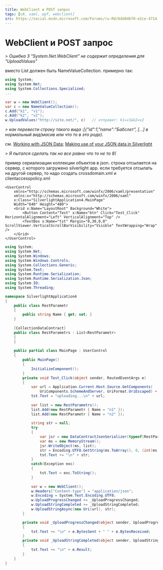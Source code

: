 ```yaml
---
title: WebClient и POST запрос
tags: [c#, xaml, wpf, webclient]
src: https://social.msdn.microsoft.com/Forums/ru-RU/6dd84bf0-e2ce-4714-abde-01fcd9679de9/webclient-post-?forum=formobiledevicesru
---
```

# WebClient и POST запрос
*> Ошибка 3 "System.Net.WebClient" не содержит определения для "UploadValues"*

вместо List должен быть NameValueCollection.
примерно так:
```c#
using System;
using System.Net;
using System.Collections.Specialized;
...

var w = new WebClient();
var c = new NameValueCollection();
c.Add("k1", "v1");
c.Add("k2", "v2");
w.UploadValues("http://site.net/", c)   // отправит: k1=v1&k2=v2
```
*> как перевести строку такого вида :[{"id":1,"name":"Бабслет", [...] в нормальный вид(масив или что то в это роде).*

см. [Working with JSON Data](http://msdn.microsoft.com/en-us/library/cc197957(v=vs.95).aspx); 
[Making use of your JSON data in Silverlight](http://timheuer.com/blog/archive/2008/05/06/use-json-data-in-silverlight.aspx)

*> Я пытался сделать так но все равно что то не то 8(*

пример сериализации коллекции объектов в json.
строка отсылается на сервер, с которого загружено silverlight app.
если требуется отсылать на другой сервер, то надо создать crossdomain.xml и clientaccesspolicy.xml
```xaml
<UserControl
	xmlns="http://schemas.microsoft.com/winfx/2006/xaml/presentation"
	xmlns:x="http://schemas.microsoft.com/winfx/2006/xaml"
	x:Class="SilverlightApplication4.MainPage"
	Width="640" Height="480">
	<Grid x:Name="LayoutRoot" Background="White">
		<Button Content="Test" x:Name="btn" Click="Test_Click" HorizontalAlignment="Left" VerticalAlignment="Top" />
		<TextBox x:Name="tst" Margin="0,30,0,0" ScrollViewer.VerticalScrollBarVisibility="Visible" TextWrapping="Wrap" />
	</Grid>	
</UserControl>
```
```c#
using System;
using System.Net;
using System.Windows;
using System.Windows.Controls;
using System.Collections.Generic;
using System.Text;
using System.Runtime.Serialization;
using System.Runtime.Serialization.Json;
using System.IO;
using System.Threading;

namespace SilverlightApplication4
{
	public class RestParametr
	{
		public string Name { get; set; }
	}
	
	[CollectionDataContract]
	public class RestParametrs : List<RestParametr>
	{
	}
	
	public partial class MainPage : UserControl
	{
		public MainPage()
		{
			InitializeComponent();
		}
		private void Test_Click(object sender, RoutedEventArgs e)
		{
			var url = Application.Current.Host.Source.GetComponents(
				UriComponents.SchemeAndServer, UriFormat.UriEscaped) + "/TestPage.html";
			tst.Text = "uploading...\n" + url;
			
			var list = new RestParametrs();
			list.Add(new RestParametr { Name = "n1" });
			list.Add(new RestParametr { Name = "n2" });
			
			string str = null;
			try
			{
				var jsr = new DataContractJsonSerializer(typeof(RestParametrs));
 				var ms = new MemoryStream();
 				jsr.WriteObject(ms, list);
 				str = Encoding.UTF8.GetString(ms.ToArray(), 0, (int)ms.Length);
				tst.Text += "\n" + str;
			}
			catch(Exception exc)
			{
				tst.Text = exc.ToString();
			}
			
			var w = new WebClient();
			w.Headers["Content-type"] = "application/json";
 			w.Encoding = System.Text.Encoding.UTF8;
			w.UploadProgressChanged += _UploadProgressChanged;
			w.UploadStringCompleted += _UploadStringCompleted;
			w.UploadStringAsync(new Uri(url), str);
		}

		private void _UploadProgressChanged(object sender, UploadProgressChangedEventArgs e)
		{
			tst.Text += "\n" + e.BytesSent + " " + e.BytesReceived;
		}
		private void _UploadStringCompleted(object sender, UploadStringCompletedEventArgs e)
		{
			tst.Text += "\n" + e.Result;
		}
	}
}
